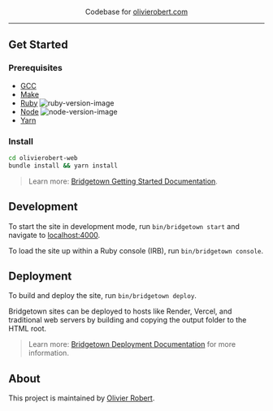 <p align="center">
   Codebase for <a href="https://olivierobert.com">olivierobert.com</a>
</p>

---

## Get Started

### Prerequisites

- [GCC](https://gcc.gnu.org/install/)
- [Make](https://www.gnu.org/software/make/)
- [Ruby](https://www.ruby-lang.org/en/downloads/) ![ruby-version-image](https://img.shields.io/badge/ruby-3.2.2-brightgreen.svg) 
- [Node](https://nodejs.org) ![node-version-image](https://img.shields.io/badge/node-18.12.1-brightgreen.svg)
- [Yarn](https://yarnpkg.com)

### Install

```sh
cd olivierobert-web
bundle install && yarn install
```
> Learn more: [Bridgetown Getting Started Documentation](https://www.bridgetownrb.com/docs/).

## Development

To start the site in development mode, run `bin/bridgetown start` and navigate to [localhost:4000](https://localhost:4000/).

To load the site up within a Ruby console (IRB), run `bin/bridgetown console`.

## Deployment

To build and deploy the site, run `bin/bridgetown deploy`.

Bridgetown sites can be deployed to hosts like Render, Vercel, and traditional web servers by building and copying the output folder to the HTML root.

> Learn more: [Bridgetown Deployment Documentation](https://www.bridgetownrb.com/docs/deployment) for more information.

## About

This project is maintained by [Olivier Robert](https://github.com/olivierobert).
